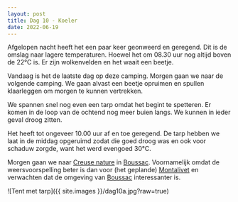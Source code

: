 ```yaml
---
layout: post
title: Dag 10 - Koeler
date: 2022-06-19
---
```

Afgelopen nacht heeft het een paar keer geonweerd en geregend. Dit is de omslag naar lagere temperaturen. Hoewel het om 08.30 uur nog altijd boven de 22°C is. Er zijn wolkenvelden en het waait een beetje.

Vandaag is het de laatste dag op deze camping. Morgen gaan we naar de volgende camping. We gaan alvast een beetje opruimen en spullen klaarleggen om morgen te kunnen vertrekken.

We spannen snel nog even een tarp omdat het begint te spetteren. Er komen in de loop van de ochtend nog meer buien langs. We kunnen in ieder geval droog zitten.

Het heeft tot ongeveer 10.00 uur af en toe geregend. De tarp hebben we laat in de middag opgeruimd zodat die goed droog was en ook voor schaduw zorgde, want het werd evengoed 30°C.

Morgen gaan we naar [Creuse nature](https://creuse-nature.com/naturistencamping_frankrijk/) in [Boussac](https://nl.wikipedia.org/wiki/Boussac_(Creuse)). Voornamelijk omdat de weersvoorspelling beter is dan voor (het geplande) [Montalivet](https://nl.wikipedia.org/wiki/Vendays-Montalivet) en verwachten dat de omgeving van [Boussac](https://nl.wikipedia.org/wiki/Boussac_(Creuse)) interessanter is.  

![Tent met tarp]({{ site.images }}/dag10a.jpg?raw=true)
